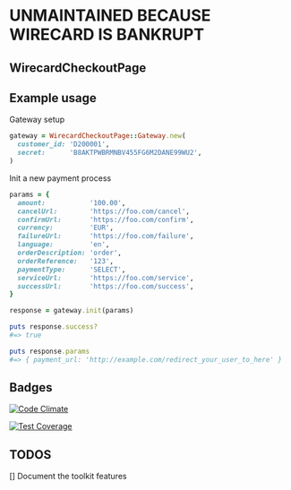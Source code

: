 # UNMAINTAINED BECAUSE WIRECARD IS BANKRUPT

## WirecardCheckoutPage

## Example usage

Gateway setup
```ruby
gateway = WirecardCheckoutPage::Gateway.new(
  customer_id: 'D200001',
  secret:      'B8AKTPWBRMNBV455FG6M2DANE99WU2',
)
```

Init a new payment process
```ruby
params = {
  amount:           '100.00',
  cancelUrl:        'https://foo.com/cancel',
  confirmUrl:       'https://foo.com/confirm',
  currency:         'EUR',
  failureUrl:       'https://foo.com/failure',
  language:         'en',
  orderDescription: 'order',
  orderReference:   '123',
  paymentType:      'SELECT',
  serviceUrl:       'https://foo.com/service',
  successUrl:       'https://foo.com/success',
}

response = gateway.init(params)

puts response.success?
#=> true

puts response.params
#=> { payment_url: 'http://example.com/redirect_your_user_to_here' }
```

## Badges

[![Code Climate](https://codeclimate.com/github/flori/wirecard_checkout_page/badges/gpa.svg)](https://codeclimate.com/github/flori/wirecard_checkout_page)

[![Test Coverage](https://codeclimate.com/github/flori/wirecard_checkout_page/badges/coverage.svg)](https://codeclimate.com/github/flori/wirecard_checkout_page)


## TODOS
[] Document the toolkit features
